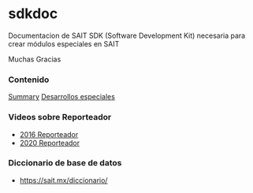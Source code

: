 # sdkdoc
Documentacion de SAIT SDK (Software Development Kit) necesaria para crear módulos especiales en SAIT

Muchas Gracias

### Contenido
[Summary](SUMMARY.md)
[Desarrollos especiales](Documentacion-Modulo-Especial-SAIT/1-Introducción-e-implementación.vfp.md)


### Videos sobre Reporteador
- [2016 Reporteador](https://www.youtube.com/watch?v=YnY1TU8dAx8)
- [2020 Reporteador](https://www.youtube.com/watch?v=e3-HtZ1iaYw)


### Diccionario de base de datos
- https://sait.mx/diccionario/
